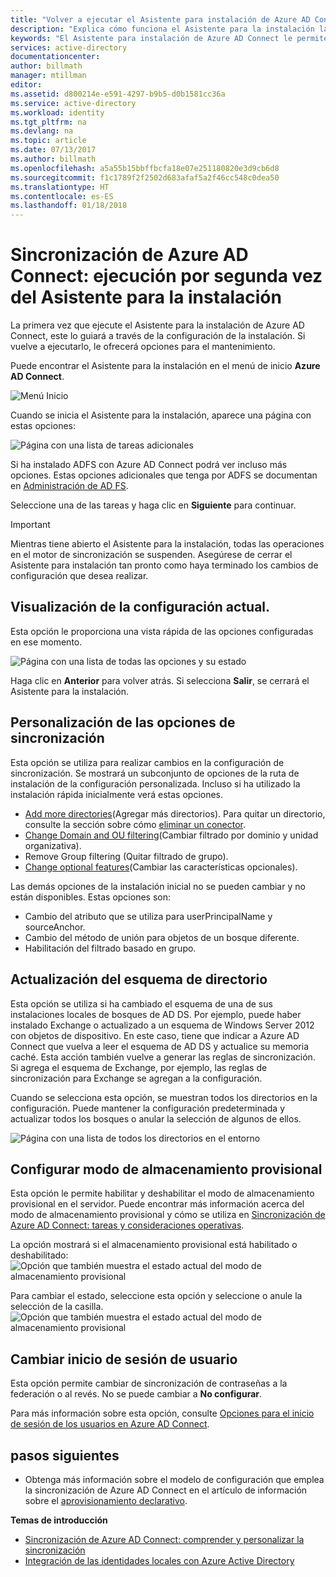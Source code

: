 ```yaml
---
title: "Volver a ejecutar el Asistente para instalación de Azure AD Connect | Microsoft Docs"
description: "Explica cómo funciona el Asistente para la instalación la segunda vez que lo ejecute."
keywords: "El Asistente para instalación de Azure AD Connect le permite configurar opciones de mantenimiento la segunda vez que se ejecuta"
services: active-directory
documentationcenter: 
author: billmath
manager: mtillman
editor: 
ms.assetid: d800214e-e591-4297-b9b5-d0b1581cc36a
ms.service: active-directory
ms.workload: identity
ms.tgt_pltfrm: na
ms.devlang: na
ms.topic: article
ms.date: 07/13/2017
ms.author: billmath
ms.openlocfilehash: a5a55b15bbffbcfa18e07e251180820e3d9cb6d8
ms.sourcegitcommit: f1c1789f2f2502d683afaf5a2f46cc548c0dea50
ms.translationtype: HT
ms.contentlocale: es-ES
ms.lasthandoff: 01/18/2018
---
```

# <a name="azure-ad-connect-sync-running-the-installation-wizard-a-second-time"></a>Sincronización de Azure AD Connect: ejecución por segunda vez del Asistente para la instalación
La primera vez que ejecute el Asistente para la instalación de Azure AD Connect, este lo guiará a través de la configuración de la instalación. Si vuelve a ejecutarlo, le ofrecerá opciones para el mantenimiento.

Puede encontrar el Asistente para la instalación en el menú de inicio **Azure AD Connect**.

![Menú Inicio](./media/active-directory-aadconnectsync-installation-wizard/startmenu.png)

Cuando se inicia el Asistente para la instalación, aparece una página con estas opciones:

![Página con una lista de tareas adicionales](./media/active-directory-aadconnectsync-installation-wizard/additionaltasks.png)

Si ha instalado ADFS con Azure AD Connect podrá ver incluso más opciones. Estas opciones adicionales que tenga por ADFS se documentan en [Administración de AD FS](active-directory-aadconnect-federation-management.md#manage-ad-fs).

Seleccione una de las tareas y haga clic en **Siguiente** para continuar.

> [!IMPORTANT]
> Mientras tiene abierto el Asistente para la instalación, todas las operaciones en el motor de sincronización se suspenden. Asegúrese de cerrar el Asistente para instalación tan pronto como haya terminado los cambios de configuración que desea realizar.
>
>

## <a name="view-current-configuration"></a>Visualización de la configuración actual.
Esta opción le proporciona una vista rápida de las opciones configuradas en ese momento.

![Página con una lista de todas las opciones y su estado](./media/active-directory-aadconnectsync-installation-wizard/viewconfig.png)

Haga clic en **Anterior** para volver atrás. Si selecciona **Salir**, se cerrará el Asistente para la instalación.

## <a name="customize-synchronization-options"></a>Personalización de las opciones de sincronización
Esta opción se utiliza para realizar cambios en la configuración de sincronización. Se mostrará un subconjunto de opciones de la ruta de instalación de la configuración personalizada. Incluso si ha utilizado la instalación rápida inicialmente verá estas opciones.

* [Add more directories](active-directory-aadconnect-get-started-custom.md#connect-your-directories)(Agregar más directorios). Para quitar un directorio, consulte la sección sobre cómo [eliminar un conector](active-directory-aadconnectsync-service-manager-ui-connectors.md#delete).
* [Change Domain and OU filtering](active-directory-aadconnect-get-started-custom.md#domain-and-ou-filtering)(Cambiar filtrado por dominio y unidad organizativa).
* Remove Group filtering (Quitar filtrado de grupo).
* [Change optional features](active-directory-aadconnect-get-started-custom.md#optional-features)(Cambiar las características opcionales).

Las demás opciones de la instalación inicial no se pueden cambiar y no están disponibles. Estas opciones son:

* Cambio del atributo que se utiliza para userPrincipalName y sourceAnchor.
* Cambio del método de unión para objetos de un bosque diferente.
* Habilitación del filtrado basado en grupo.

## <a name="refresh-directory-schema"></a>Actualización del esquema de directorio
Esta opción se utiliza si ha cambiado el esquema de una de sus instalaciones locales de bosques de AD DS. Por ejemplo, puede haber instalado Exchange o actualizado a un esquema de Windows Server 2012 con objetos de dispositivo. En este caso, tiene que indicar a Azure AD Connect que vuelva a leer el esquema de AD DS y actualice su memoria caché. Esta acción también vuelve a generar las reglas de sincronización. Si agrega el esquema de Exchange, por ejemplo, las reglas de sincronización para Exchange se agregan a la configuración.

Cuando se selecciona esta opción, se muestran todos los directorios en la configuración. Puede mantener la configuración predeterminada y actualizar todos los bosques o anular la selección de algunos de ellos.

![Página con una lista de todos los directorios en el entorno](./media/active-directory-aadconnectsync-installation-wizard/refreshschema.png)

## <a name="configure-staging-mode"></a>Configurar modo de almacenamiento provisional
Esta opción le permite habilitar y deshabilitar el modo de almacenamiento provisional en el servidor. Puede encontrar más información acerca del modo de almacenamiento provisional y cómo se utiliza en [Sincronización de Azure AD Connect: tareas y consideraciones operativas](active-directory-aadconnectsync-operations.md#staging-mode).

La opción mostrará si el almacenamiento provisional está habilitado o deshabilitado:   
![Opción que también muestra el estado actual del modo de almacenamiento provisional](./media/active-directory-aadconnectsync-installation-wizard/stagingmodecurrentstate.png)

Para cambiar el estado, seleccione esta opción y seleccione o anule la selección de la casilla.  
![Opción que también muestra el estado actual del modo de almacenamiento provisional](./media/active-directory-aadconnectsync-installation-wizard/stagingmodeenable.png)

## <a name="change-user-sign-in"></a>Cambiar inicio de sesión de usuario
Esta opción permite cambiar de sincronización de contraseñas a la federación o al revés. No se puede cambiar a **No configurar**.

Para más información sobre esta opción, consulte [Opciones para el inicio de sesión de los usuarios en Azure AD Connect](active-directory-aadconnect-user-signin.md#changing-the-user-sign-in-method).

## <a name="next-steps"></a>pasos siguientes
* Obtenga más información sobre el modelo de configuración que emplea la sincronización de Azure AD Connect en el artículo de información sobre el [aprovisionamiento declarativo](active-directory-aadconnectsync-understanding-declarative-provisioning.md).

**Temas de introducción**

* [Sincronización de Azure AD Connect: comprender y personalizar la sincronización](active-directory-aadconnectsync-whatis.md)
* [Integración de las identidades locales con Azure Active Directory](active-directory-aadconnect.md)
